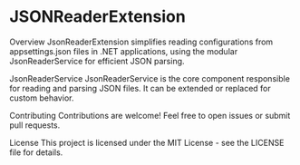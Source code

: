 # JSONReaderExtension

Overview
JsonReaderExtension simplifies reading configurations from appsettings.json files in .NET applications, using the modular JsonReaderService for efficient JSON parsing.

JsonReaderService
JsonReaderService is the core component responsible for reading and parsing JSON files. It can be extended or replaced for custom behavior.

Contributing
Contributions are welcome! Feel free to open issues or submit pull requests.

License
This project is licensed under the MIT License - see the LICENSE file for details.
